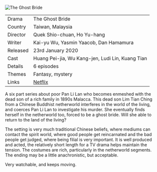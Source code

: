 ![The Ghost Bride](the_ghost_bride.jpg)

| | |
|-|-|
Drama|The Ghost Bride
Country|Taiwan, Malaysia
Director|Quek Shio-chuan, Ho Yu-hang
Writer| Kai-yu Wu, Yasmin Yaacob, Dan Hamamura
Released|23rd January 2020
Cast|Huang Pei-jia, Wu Kang-jen, Ludi Lin, Kuang Tian
Details|6 episodes
Themes|Fantasy, mystery
Links|[Netflix](https://www.netflix.com/title/80241234)

A six part series about poor Pan Li Lan who becomes enmeshed
with the dead son of a rich family in 1890s Malacca. This dead son Lim Tian Ching from
a Chinese Buddhist netherworld interferes in the world of the living, and
coerces Pan Li Lan to investigate his murder. She eventually finds herself
in the netherworld too, forced to be a ghost bride. Will she able to return
to the land of the living?

The setting is very much traditional Chinese beliefs, where mediums can
contact the spirit world, where good people get reincarnated and the bad
people get judged, where being filial is very important.
It is well produced and acted, the relatively short length
for a TV drama helps maintain the tension. The costumes are rich,
particularly in the netherworld segments. The ending may be a little
anachronistic, but acceptable.

Very watchable, and keeps moving.
